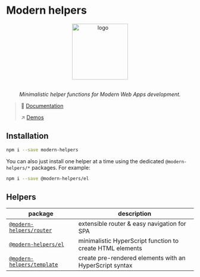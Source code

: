 # Modern helpers

<p align="center">
  <img alt="logo" src="https://user-images.githubusercontent.com/7578400/115315056-ce0b6c00-a176-11eb-8767-15874a509942.png" width="150px">
</p>
<p align="center"><br><i>Minimalistic helper functions for Modern Web Apps development.</i></p>

> :book: [Documentation](https://fullweb.dev/helpers)
>
> :arrow_upper_right: [Demos](https://github.com/fullwebdev/fullwebdev/tree/master/demos/helpers)

## Installation

```bash
npm i --save modern-helpers
```

You can also just install one helper at a time using the dedicated `@modern-helpers/*` packages. For example:

```bash
npm i --save @modern-helpers/el
```

## Helpers

| package                                  | description                                               |
| ---------------------------------------- | --------------------------------------------------------- |
| [`@modern-helpers/router`](./router)     | extensible router & easy navigation for SPA               |
| [`@modern-helpers/el`](./el)             | minimalistic HyperScript function to create HTML elements |
| [`@modern-helpers/template`](./template) | create pre-rendered elements with an HyperScript syntax   |
